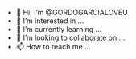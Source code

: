 - 👋 Hi, I’m @GORDOGARCIALOVEU
- 👀 I’m interested in ...
- 🌱 I’m currently learning ...
- 💞️ I’m looking to collaborate on ...
- 📫 How to reach me ...

<!---
GORDOGARCIALOVEU/GORDOGARCIALOVEU is a ✨ special ✨ repository because its `README.md` (this file) appears on your GitHub profile.
You can click the Preview link to take a look at your changes.
--->
